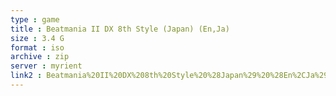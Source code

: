 ```yaml
---
type : game
title : Beatmania II DX 8th Style (Japan) (En,Ja)
size : 3.4 G
format : iso
archive : zip
server : myrient
link2 : Beatmania%20II%20DX%208th%20Style%20%28Japan%29%20%28En%2CJa%29
---
```

